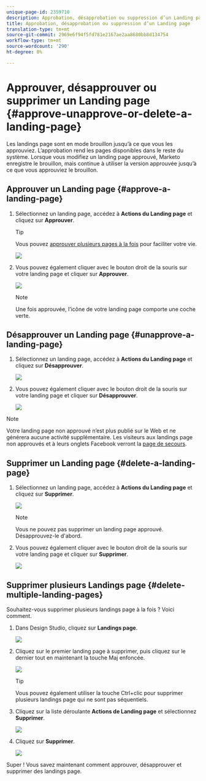 ```yaml
---
unique-page-id: 2359710
description: Approbation, désapprobation ou suppression d’un Landing page - Documents marketing - Documentation du produit
title: Approbation, désapprobation ou suppression d’un Landing page
translation-type: tm+mt
source-git-commit: 2969e6f94f5fd781e2167ae2aa8680bb8d134754
workflow-type: tm+mt
source-wordcount: '290'
ht-degree: 0%

---
```



# Approuver, désapprouver ou supprimer un Landing page {#approve-unapprove-or-delete-a-landing-page}

Les landings page sont en mode brouillon jusqu’à ce que vous les approuviez. L’approbation rend les pages disponibles dans le reste du système. Lorsque vous modifiez un landing page approuvé, Marketo enregistre le brouillon, mais continue à utiliser la version approuvée jusqu’à ce que vous approuviez le brouillon.

## Approuver un Landing page {#approve-a-landing-page}

1. Sélectionnez un landing page, accédez à **Actions du Landing page** et cliquez sur **Approuver**.

   >[!TIP]
   >
   >Vous pouvez [approuver plusieurs pages à la fois](/help/marketo/product-docs/demand-generation/landing-pages/landing-page-actions/approve-multiple-landing-pages-at-once.md) pour faciliter votre vie.

   ![](assets/image2014-9-16-15-3a28-3a22.png)

1. Vous pouvez également cliquer avec le bouton droit de la souris sur votre landing page et cliquer sur **Approuver**.

   ![](assets/image2014-9-16-15-3a30-3a4.png)

   >[!NOTE]
   >
   >Une fois approuvée, l’icône de votre landing page comporte une coche verte.

## Désapprouver un Landing page {#unapprove-a-landing-page}

1. Sélectionnez un landing page, accédez à **Actions du Landing page** et cliquez sur **Désapprouver**.

   ![](assets/image2014-9-16-15-3a31-3a8.png)

1. Vous pouvez également cliquer avec le bouton droit de la souris sur votre landing page et cliquer sur **Désapprouver**.

   ![](assets/image2014-9-16-15-3a31-3a34.png)

>[!NOTE]
>
>Votre landing page non approuvé n’est plus publié sur le Web et ne générera aucune activité supplémentaire. Les visiteurs aux landings page non approuvés et à leurs onglets Facebook verront la [page de secours](/help/marketo/product-docs/administration/settings/set-a-fallback-page.md).

## Supprimer un Landing page {#delete-a-landing-page}

1. Sélectionnez un landing page, accédez à **Actions du Landing page** et cliquez sur **Supprimer**.

   ![](assets/image2014-9-16-15-3a49-3a59.png)

   >[!NOTE]
   >
   >Vous ne pouvez pas supprimer un landing page approuvé. Désapprouvez-le d&#39;abord.

1. Vous pouvez également cliquer avec le bouton droit de la souris sur votre landing page et cliquer sur **Supprimer**.

   ![](assets/image2014-9-16-15-3a50-3a40.png)

## Supprimer plusieurs Landings page {#delete-multiple-landing-pages}

Souhaitez-vous supprimer plusieurs landings page à la fois ? Voici comment.

1. Dans Design Studio, cliquez sur **Landings page**.

   ![](assets/one.png)

1. Cliquez sur le premier landing page à supprimer, puis cliquez sur le dernier tout en maintenant la touche Maj enfoncée.

   ![](assets/two.png)

   >[!TIP]
   >
   >Vous pouvez également utiliser la touche Ctrl+clic pour supprimer plusieurs landings page qui ne sont pas séquentiels.

1. Cliquez sur la liste déroulante **Actions de Landing page** et sélectionnez **Supprimer**.

   ![](assets/three.png)

1. Cliquez sur **Supprimer**.

   ![](assets/four.png)

Super ! Vous savez maintenant comment approuver, désapprouver et supprimer des landings page.
